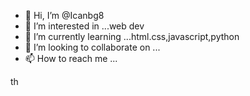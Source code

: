 - 👋 Hi, I’m @Icanbg8
- 👀 I’m interested in ...web dev
- 🌱 I’m currently learning ...html.css,javascript,python
- 💞️ I’m looking to collaborate on ...
- 📫 How to reach me ...

<!---
Icanbg8/Icanbg8 is a ✨ special ✨ repository because its `README.md` (this file) appears on your GitHub profile.
You can click the Preview link to take a look at your changes.
--->
th
